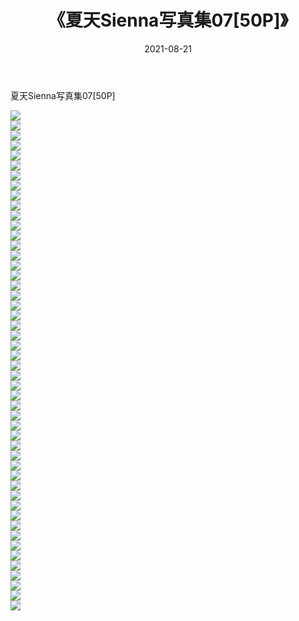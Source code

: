 ﻿---
layout: post
title:  《夏天Sienna写真集07[50P]》
date:   2021-08-21
img: http://pic.660000.xyz/1:/性感/2021/夏天Sienna写真集07[50P]/000.jpg
categories: [美女, 清纯, 唯美]
---

夏天Sienna写真集07[50P]

  ![](http://pic.660000.xyz/1:/性感/2021/夏天Sienna写真集07[50P]/001.jpg) <br> ![](http://pic.660000.xyz/1:/性感/2021/夏天Sienna写真集07[50P]/002.jpg) <br> ![](http://pic.660000.xyz/1:/性感/2021/夏天Sienna写真集07[50P]/003.jpg) <br> ![](http://pic.660000.xyz/1:/性感/2021/夏天Sienna写真集07[50P]/004.jpg) <br> ![](http://pic.660000.xyz/1:/性感/2021/夏天Sienna写真集07[50P]/005.jpg) <br> ![](http://pic.660000.xyz/1:/性感/2021/夏天Sienna写真集07[50P]/006.jpg) <br> ![](http://pic.660000.xyz/1:/性感/2021/夏天Sienna写真集07[50P]/007.jpg) <br> ![](http://pic.660000.xyz/1:/性感/2021/夏天Sienna写真集07[50P]/008.jpg) <br> ![](http://pic.660000.xyz/1:/性感/2021/夏天Sienna写真集07[50P]/009.jpg) <br> ![](http://pic.660000.xyz/1:/性感/2021/夏天Sienna写真集07[50P]/010.jpg) <br> ![](http://pic.660000.xyz/1:/性感/2021/夏天Sienna写真集07[50P]/011.jpg) <br> ![](http://pic.660000.xyz/1:/性感/2021/夏天Sienna写真集07[50P]/012.jpg) <br> ![](http://pic.660000.xyz/1:/性感/2021/夏天Sienna写真集07[50P]/013.jpg) <br> ![](http://pic.660000.xyz/1:/性感/2021/夏天Sienna写真集07[50P]/014.jpg) <br> ![](http://pic.660000.xyz/1:/性感/2021/夏天Sienna写真集07[50P]/015.jpg) <br> ![](http://pic.660000.xyz/1:/性感/2021/夏天Sienna写真集07[50P]/016.jpg) <br> ![](http://pic.660000.xyz/1:/性感/2021/夏天Sienna写真集07[50P]/017.jpg) <br> ![](http://pic.660000.xyz/1:/性感/2021/夏天Sienna写真集07[50P]/018.jpg) <br> ![](http://pic.660000.xyz/1:/性感/2021/夏天Sienna写真集07[50P]/019.jpg) <br> ![](http://pic.660000.xyz/1:/性感/2021/夏天Sienna写真集07[50P]/020.jpg) <br> ![](http://pic.660000.xyz/1:/性感/2021/夏天Sienna写真集07[50P]/021.jpg) <br> ![](http://pic.660000.xyz/1:/性感/2021/夏天Sienna写真集07[50P]/022.jpg) <br> ![](http://pic.660000.xyz/1:/性感/2021/夏天Sienna写真集07[50P]/023.jpg) <br> ![](http://pic.660000.xyz/1:/性感/2021/夏天Sienna写真集07[50P]/024.jpg) <br> ![](http://pic.660000.xyz/1:/性感/2021/夏天Sienna写真集07[50P]/025.jpg) <br> ![](http://pic.660000.xyz/1:/性感/2021/夏天Sienna写真集07[50P]/026.jpg) <br> ![](http://pic.660000.xyz/1:/性感/2021/夏天Sienna写真集07[50P]/027.jpg) <br> ![](http://pic.660000.xyz/1:/性感/2021/夏天Sienna写真集07[50P]/028.jpg) <br> ![](http://pic.660000.xyz/1:/性感/2021/夏天Sienna写真集07[50P]/029.jpg) <br> ![](http://pic.660000.xyz/1:/性感/2021/夏天Sienna写真集07[50P]/030.jpg) <br> ![](http://pic.660000.xyz/1:/性感/2021/夏天Sienna写真集07[50P]/031.jpg) <br> ![](http://pic.660000.xyz/1:/性感/2021/夏天Sienna写真集07[50P]/032.jpg) <br> ![](http://pic.660000.xyz/1:/性感/2021/夏天Sienna写真集07[50P]/033.jpg) <br> ![](http://pic.660000.xyz/1:/性感/2021/夏天Sienna写真集07[50P]/034.jpg) <br> ![](http://pic.660000.xyz/1:/性感/2021/夏天Sienna写真集07[50P]/035.jpg) <br> ![](http://pic.660000.xyz/1:/性感/2021/夏天Sienna写真集07[50P]/036.jpg) <br> ![](http://pic.660000.xyz/1:/性感/2021/夏天Sienna写真集07[50P]/037.jpg) <br> ![](http://pic.660000.xyz/1:/性感/2021/夏天Sienna写真集07[50P]/038.jpg) <br> ![](http://pic.660000.xyz/1:/性感/2021/夏天Sienna写真集07[50P]/039.jpg) <br> ![](http://pic.660000.xyz/1:/性感/2021/夏天Sienna写真集07[50P]/040.jpg) <br> ![](http://pic.660000.xyz/1:/性感/2021/夏天Sienna写真集07[50P]/041.jpg) <br> ![](http://pic.660000.xyz/1:/性感/2021/夏天Sienna写真集07[50P]/042.jpg) <br> ![](http://pic.660000.xyz/1:/性感/2021/夏天Sienna写真集07[50P]/043.jpg) <br> ![](http://pic.660000.xyz/1:/性感/2021/夏天Sienna写真集07[50P]/044.jpg) <br> ![](http://pic.660000.xyz/1:/性感/2021/夏天Sienna写真集07[50P]/045.jpg) <br> ![](http://pic.660000.xyz/1:/性感/2021/夏天Sienna写真集07[50P]/046.jpg) <br> ![](http://pic.660000.xyz/1:/性感/2021/夏天Sienna写真集07[50P]/047.jpg) <br> ![](http://pic.660000.xyz/1:/性感/2021/夏天Sienna写真集07[50P]/048.jpg) <br> ![](http://pic.660000.xyz/1:/性感/2021/夏天Sienna写真集07[50P]/049.jpg) <br> ![](http://pic.660000.xyz/1:/性感/2021/夏天Sienna写真集07[50P]/050.jpg) <br>